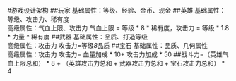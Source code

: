 #游戏设计架构
##玩家
基础属性：等级、经验、金币、现金
##英雄
基础属性：等级、攻击力、稀有度<br>高级属性：气血上限、攻击力
气血上限 = 等级 * 8 * 稀有度，攻击力 = 等级 * 1.8 * 力量 * 稀有度
##武器
基础属性：品质、打造等级<br>高级属性：攻击力
攻击力=等级*8*品质
##宝石
基础属性：品质、几何属性<br>高级属性：攻击力
攻击力= 血量加成 * 10+ 攻击力加成 * 50
##战斗力=（英雄气血上限总和） * 8 + （英雄攻击力总和 + 武器攻击力总和 + 宝石攻击力总和） * 4
